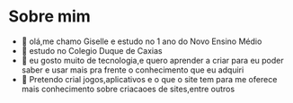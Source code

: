 # Sobre mim
- 👋 olá,me chamo Giselle e estudo no 1 ano do Novo Ensino Médio
- 👀 estudo no Colegio Duque de Caxias
- 🌱 eu gosto muito de tecnologia,e quero aprender a criar para eu poder saber e usar mais pra frente o conhecimento que eu adquiri
- 💞️ Pretendo crial jogos,aplicativos e o que o site tem para me oferece mais conhecimento sobre criacaoes de sites,entre outros
